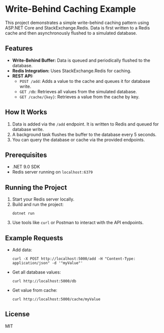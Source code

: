 # Write-Behind Caching Example

This project demonstrates a simple write-behind caching pattern using ASP.NET Core and StackExchange.Redis. Data is first written to a Redis cache and then asynchronously flushed to a simulated database.

## Features
- **Write-Behind Buffer:** Data is queued and periodically flushed to the database.
- **Redis Integration:** Uses StackExchange.Redis for caching.
- **REST API:**
  - `POST /add`: Adds a value to the cache and queues it for database write.
  - `GET /db`: Retrieves all values from the simulated database.
  - `GET /cache/{key}`: Retrieves a value from the cache by key.

## How It Works
1. Data is added via the `/add` endpoint. It is written to Redis and queued for database write.
2. A background task flushes the buffer to the database every 5 seconds.
3. You can query the database or cache via the provided endpoints.

## Prerequisites
- .NET 9.0 SDK
- Redis server running on `localhost:6379`

## Running the Project
1. Start your Redis server locally.
2. Build and run the project:
   ```pwsh
   dotnet run
   ```
3. Use tools like `curl` or Postman to interact with the API endpoints.

## Example Requests
- Add data:
  ```pwsh
  curl -X POST http://localhost:5000/add -H "Content-Type: application/json" -d '"myValue"'
  ```
- Get all database values:
  ```pwsh
  curl http://localhost:5000/db
  ```
- Get value from cache:
  ```pwsh
  curl http://localhost:5000/cache/myValue
  ```

## License
MIT
